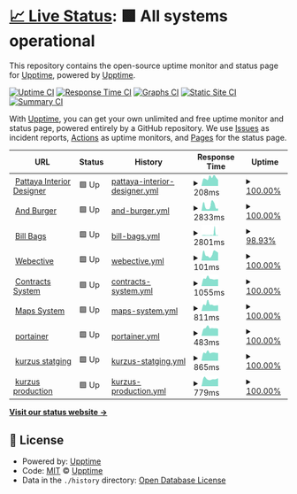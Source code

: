 # [📈 Live Status](https://demo.upptime.js.org): <!--live status--> **🟩 All systems operational**

This repository contains the open-source uptime monitor and status page for [Upptime](https://upptime.js.org), powered by [Upptime](https://github.com/upptime/upptime).

[![Uptime CI](https://github.com/gnossis93/UPTIME-WEBECTIVE/workflows/Uptime%20CI/badge.svg)](https://github.com/gnossis93/UPTIME-WEBECTIVE/actions?query=workflow%3A%22Uptime+CI%22)
[![Response Time CI](https://github.com/gnossis93/UPTIME-WEBECTIVE/workflows/Response%20Time%20CI/badge.svg)](https://github.com/gnossis93/UPTIME-WEBECTIVE/actions?query=workflow%3A%22Response+Time+CI%22)
[![Graphs CI](https://github.com/gnossis93/UPTIME-WEBECTIVE/workflows/Graphs%20CI/badge.svg)](https://github.com/gnossis93/UPTIME-WEBECTIVE/actions?query=workflow%3A%22Graphs+CI%22)
[![Static Site CI](https://github.com/gnossis93/UPTIME-WEBECTIVE/workflows/Static%20Site%20CI/badge.svg)](https://github.com/gnossis93/UPTIME-WEBECTIVE/actions?query=workflow%3A%22Static+Site+CI%22)
[![Summary CI](https://github.com/gnossis93/UPTIME-WEBECTIVE/workflows/Summary%20CI/badge.svg)](https://github.com/gnossis93/UPTIME-WEBECTIVE/actions?query=workflow%3A%22Summary+CI%22)

With [Upptime](https://upptime.js.org), you can get your own unlimited and free uptime monitor and status page, powered entirely by a GitHub repository. We use [Issues](https://github.com/upptime/upptime/issues) as incident reports, [Actions](https://github.com/gnossis93/UPTIME-WEBECTIVE/actions) as uptime monitors, and [Pages](https://demo.upptime.js.org) for the status page.

<!--start: status pages-->
<!-- This summary is generated by Upptime (https://github.com/upptime/upptime) -->
<!-- Do not edit this manually, your changes will be overwritten -->
<!-- prettier-ignore -->
| URL | Status | History | Response Time | Uptime |
| --- | ------ | ------- | ------------- | ------ |
| <img alt="" src="https://icons.duckduckgo.com/ip3/www.pattayainteriordesigner.com.ico" height="13"> [Pattaya Interior Designer](https://www.pattayainteriordesigner.com/) | 🟩 Up | [pattaya-interior-designer.yml](https://github.com/gnosis93/UPTIME-WEBECTIVE/commits/HEAD/history/pattaya-interior-designer.yml) | <details><summary><img alt="Response time graph" src="./graphs/pattaya-interior-designer/response-time-week.png" height="20"> 208ms</summary><br><a href="https://gnosis93.github.io/UPTIME-WEBECTIVE/history/pattaya-interior-designer"><img alt="Response time 224" src="https://img.shields.io/endpoint?url=https%3A%2F%2Fraw.githubusercontent.com%2Fgnosis93%2FUPTIME-WEBECTIVE%2FHEAD%2Fapi%2Fpattaya-interior-designer%2Fresponse-time.json"></a><br><a href="https://gnosis93.github.io/UPTIME-WEBECTIVE/history/pattaya-interior-designer"><img alt="24-hour response time 151" src="https://img.shields.io/endpoint?url=https%3A%2F%2Fraw.githubusercontent.com%2Fgnosis93%2FUPTIME-WEBECTIVE%2FHEAD%2Fapi%2Fpattaya-interior-designer%2Fresponse-time-day.json"></a><br><a href="https://gnosis93.github.io/UPTIME-WEBECTIVE/history/pattaya-interior-designer"><img alt="7-day response time 208" src="https://img.shields.io/endpoint?url=https%3A%2F%2Fraw.githubusercontent.com%2Fgnosis93%2FUPTIME-WEBECTIVE%2FHEAD%2Fapi%2Fpattaya-interior-designer%2Fresponse-time-week.json"></a><br><a href="https://gnosis93.github.io/UPTIME-WEBECTIVE/history/pattaya-interior-designer"><img alt="30-day response time 224" src="https://img.shields.io/endpoint?url=https%3A%2F%2Fraw.githubusercontent.com%2Fgnosis93%2FUPTIME-WEBECTIVE%2FHEAD%2Fapi%2Fpattaya-interior-designer%2Fresponse-time-month.json"></a><br><a href="https://gnosis93.github.io/UPTIME-WEBECTIVE/history/pattaya-interior-designer"><img alt="1-year response time 224" src="https://img.shields.io/endpoint?url=https%3A%2F%2Fraw.githubusercontent.com%2Fgnosis93%2FUPTIME-WEBECTIVE%2FHEAD%2Fapi%2Fpattaya-interior-designer%2Fresponse-time-year.json"></a></details> | <details><summary><a href="https://gnosis93.github.io/UPTIME-WEBECTIVE/history/pattaya-interior-designer">100.00%</a></summary><a href="https://gnosis93.github.io/UPTIME-WEBECTIVE/history/pattaya-interior-designer"><img alt="All-time uptime 100.00%" src="https://img.shields.io/endpoint?url=https%3A%2F%2Fraw.githubusercontent.com%2Fgnosis93%2FUPTIME-WEBECTIVE%2FHEAD%2Fapi%2Fpattaya-interior-designer%2Fuptime.json"></a><br><a href="https://gnosis93.github.io/UPTIME-WEBECTIVE/history/pattaya-interior-designer"><img alt="24-hour uptime 100.00%" src="https://img.shields.io/endpoint?url=https%3A%2F%2Fraw.githubusercontent.com%2Fgnosis93%2FUPTIME-WEBECTIVE%2FHEAD%2Fapi%2Fpattaya-interior-designer%2Fuptime-day.json"></a><br><a href="https://gnosis93.github.io/UPTIME-WEBECTIVE/history/pattaya-interior-designer"><img alt="7-day uptime 100.00%" src="https://img.shields.io/endpoint?url=https%3A%2F%2Fraw.githubusercontent.com%2Fgnosis93%2FUPTIME-WEBECTIVE%2FHEAD%2Fapi%2Fpattaya-interior-designer%2Fuptime-week.json"></a><br><a href="https://gnosis93.github.io/UPTIME-WEBECTIVE/history/pattaya-interior-designer"><img alt="30-day uptime 100.00%" src="https://img.shields.io/endpoint?url=https%3A%2F%2Fraw.githubusercontent.com%2Fgnosis93%2FUPTIME-WEBECTIVE%2FHEAD%2Fapi%2Fpattaya-interior-designer%2Fuptime-month.json"></a><br><a href="https://gnosis93.github.io/UPTIME-WEBECTIVE/history/pattaya-interior-designer"><img alt="1-year uptime 100.00%" src="https://img.shields.io/endpoint?url=https%3A%2F%2Fraw.githubusercontent.com%2Fgnosis93%2FUPTIME-WEBECTIVE%2FHEAD%2Fapi%2Fpattaya-interior-designer%2Fuptime-year.json"></a></details>
| <img alt="" src="https://icons.duckduckgo.com/ip3/andburger.in.th.ico" height="13"> [And Burger](https://andburger.in.th/) | 🟩 Up | [and-burger.yml](https://github.com/gnosis93/UPTIME-WEBECTIVE/commits/HEAD/history/and-burger.yml) | <details><summary><img alt="Response time graph" src="./graphs/and-burger/response-time-week.png" height="20"> 2833ms</summary><br><a href="https://gnosis93.github.io/UPTIME-WEBECTIVE/history/and-burger"><img alt="Response time 1536" src="https://img.shields.io/endpoint?url=https%3A%2F%2Fraw.githubusercontent.com%2Fgnosis93%2FUPTIME-WEBECTIVE%2FHEAD%2Fapi%2Fand-burger%2Fresponse-time.json"></a><br><a href="https://gnosis93.github.io/UPTIME-WEBECTIVE/history/and-burger"><img alt="24-hour response time 1642" src="https://img.shields.io/endpoint?url=https%3A%2F%2Fraw.githubusercontent.com%2Fgnosis93%2FUPTIME-WEBECTIVE%2FHEAD%2Fapi%2Fand-burger%2Fresponse-time-day.json"></a><br><a href="https://gnosis93.github.io/UPTIME-WEBECTIVE/history/and-burger"><img alt="7-day response time 2833" src="https://img.shields.io/endpoint?url=https%3A%2F%2Fraw.githubusercontent.com%2Fgnosis93%2FUPTIME-WEBECTIVE%2FHEAD%2Fapi%2Fand-burger%2Fresponse-time-week.json"></a><br><a href="https://gnosis93.github.io/UPTIME-WEBECTIVE/history/and-burger"><img alt="30-day response time 1978" src="https://img.shields.io/endpoint?url=https%3A%2F%2Fraw.githubusercontent.com%2Fgnosis93%2FUPTIME-WEBECTIVE%2FHEAD%2Fapi%2Fand-burger%2Fresponse-time-month.json"></a><br><a href="https://gnosis93.github.io/UPTIME-WEBECTIVE/history/and-burger"><img alt="1-year response time 1466" src="https://img.shields.io/endpoint?url=https%3A%2F%2Fraw.githubusercontent.com%2Fgnosis93%2FUPTIME-WEBECTIVE%2FHEAD%2Fapi%2Fand-burger%2Fresponse-time-year.json"></a></details> | <details><summary><a href="https://gnosis93.github.io/UPTIME-WEBECTIVE/history/and-burger">100.00%</a></summary><a href="https://gnosis93.github.io/UPTIME-WEBECTIVE/history/and-burger"><img alt="All-time uptime 89.33%" src="https://img.shields.io/endpoint?url=https%3A%2F%2Fraw.githubusercontent.com%2Fgnosis93%2FUPTIME-WEBECTIVE%2FHEAD%2Fapi%2Fand-burger%2Fuptime.json"></a><br><a href="https://gnosis93.github.io/UPTIME-WEBECTIVE/history/and-burger"><img alt="24-hour uptime 100.00%" src="https://img.shields.io/endpoint?url=https%3A%2F%2Fraw.githubusercontent.com%2Fgnosis93%2FUPTIME-WEBECTIVE%2FHEAD%2Fapi%2Fand-burger%2Fuptime-day.json"></a><br><a href="https://gnosis93.github.io/UPTIME-WEBECTIVE/history/and-burger"><img alt="7-day uptime 100.00%" src="https://img.shields.io/endpoint?url=https%3A%2F%2Fraw.githubusercontent.com%2Fgnosis93%2FUPTIME-WEBECTIVE%2FHEAD%2Fapi%2Fand-burger%2Fuptime-week.json"></a><br><a href="https://gnosis93.github.io/UPTIME-WEBECTIVE/history/and-burger"><img alt="30-day uptime 100.00%" src="https://img.shields.io/endpoint?url=https%3A%2F%2Fraw.githubusercontent.com%2Fgnosis93%2FUPTIME-WEBECTIVE%2FHEAD%2Fapi%2Fand-burger%2Fuptime-month.json"></a><br><a href="https://gnosis93.github.io/UPTIME-WEBECTIVE/history/and-burger"><img alt="1-year uptime 70.69%" src="https://img.shields.io/endpoint?url=https%3A%2F%2Fraw.githubusercontent.com%2Fgnosis93%2FUPTIME-WEBECTIVE%2FHEAD%2Fapi%2Fand-burger%2Fuptime-year.json"></a></details>
| <img alt="" src="https://icons.duckduckgo.com/ip3/bills-bags.com.ico" height="13"> [Bill Bags](https://bills-bags.com/) | 🟩 Up | [bill-bags.yml](https://github.com/gnosis93/UPTIME-WEBECTIVE/commits/HEAD/history/bill-bags.yml) | <details><summary><img alt="Response time graph" src="./graphs/bill-bags/response-time-week.png" height="20"> 2801ms</summary><br><a href="https://gnosis93.github.io/UPTIME-WEBECTIVE/history/bill-bags"><img alt="Response time 1244" src="https://img.shields.io/endpoint?url=https%3A%2F%2Fraw.githubusercontent.com%2Fgnosis93%2FUPTIME-WEBECTIVE%2FHEAD%2Fapi%2Fbill-bags%2Fresponse-time.json"></a><br><a href="https://gnosis93.github.io/UPTIME-WEBECTIVE/history/bill-bags"><img alt="24-hour response time 899" src="https://img.shields.io/endpoint?url=https%3A%2F%2Fraw.githubusercontent.com%2Fgnosis93%2FUPTIME-WEBECTIVE%2FHEAD%2Fapi%2Fbill-bags%2Fresponse-time-day.json"></a><br><a href="https://gnosis93.github.io/UPTIME-WEBECTIVE/history/bill-bags"><img alt="7-day response time 2801" src="https://img.shields.io/endpoint?url=https%3A%2F%2Fraw.githubusercontent.com%2Fgnosis93%2FUPTIME-WEBECTIVE%2FHEAD%2Fapi%2Fbill-bags%2Fresponse-time-week.json"></a><br><a href="https://gnosis93.github.io/UPTIME-WEBECTIVE/history/bill-bags"><img alt="30-day response time 1581" src="https://img.shields.io/endpoint?url=https%3A%2F%2Fraw.githubusercontent.com%2Fgnosis93%2FUPTIME-WEBECTIVE%2FHEAD%2Fapi%2Fbill-bags%2Fresponse-time-month.json"></a><br><a href="https://gnosis93.github.io/UPTIME-WEBECTIVE/history/bill-bags"><img alt="1-year response time 1273" src="https://img.shields.io/endpoint?url=https%3A%2F%2Fraw.githubusercontent.com%2Fgnosis93%2FUPTIME-WEBECTIVE%2FHEAD%2Fapi%2Fbill-bags%2Fresponse-time-year.json"></a></details> | <details><summary><a href="https://gnosis93.github.io/UPTIME-WEBECTIVE/history/bill-bags">98.93%</a></summary><a href="https://gnosis93.github.io/UPTIME-WEBECTIVE/history/bill-bags"><img alt="All-time uptime 99.84%" src="https://img.shields.io/endpoint?url=https%3A%2F%2Fraw.githubusercontent.com%2Fgnosis93%2FUPTIME-WEBECTIVE%2FHEAD%2Fapi%2Fbill-bags%2Fuptime.json"></a><br><a href="https://gnosis93.github.io/UPTIME-WEBECTIVE/history/bill-bags"><img alt="24-hour uptime 100.00%" src="https://img.shields.io/endpoint?url=https%3A%2F%2Fraw.githubusercontent.com%2Fgnosis93%2FUPTIME-WEBECTIVE%2FHEAD%2Fapi%2Fbill-bags%2Fuptime-day.json"></a><br><a href="https://gnosis93.github.io/UPTIME-WEBECTIVE/history/bill-bags"><img alt="7-day uptime 98.93%" src="https://img.shields.io/endpoint?url=https%3A%2F%2Fraw.githubusercontent.com%2Fgnosis93%2FUPTIME-WEBECTIVE%2FHEAD%2Fapi%2Fbill-bags%2Fuptime-week.json"></a><br><a href="https://gnosis93.github.io/UPTIME-WEBECTIVE/history/bill-bags"><img alt="30-day uptime 99.75%" src="https://img.shields.io/endpoint?url=https%3A%2F%2Fraw.githubusercontent.com%2Fgnosis93%2FUPTIME-WEBECTIVE%2FHEAD%2Fapi%2Fbill-bags%2Fuptime-month.json"></a><br><a href="https://gnosis93.github.io/UPTIME-WEBECTIVE/history/bill-bags"><img alt="1-year uptime 99.85%" src="https://img.shields.io/endpoint?url=https%3A%2F%2Fraw.githubusercontent.com%2Fgnosis93%2FUPTIME-WEBECTIVE%2FHEAD%2Fapi%2Fbill-bags%2Fuptime-year.json"></a></details>
| <img alt="" src="https://icons.duckduckgo.com/ip3/webective.com.ico" height="13"> [Webective](https://webective.com/) | 🟩 Up | [webective.yml](https://github.com/gnosis93/UPTIME-WEBECTIVE/commits/HEAD/history/webective.yml) | <details><summary><img alt="Response time graph" src="./graphs/webective/response-time-week.png" height="20"> 101ms</summary><br><a href="https://gnosis93.github.io/UPTIME-WEBECTIVE/history/webective"><img alt="Response time 204" src="https://img.shields.io/endpoint?url=https%3A%2F%2Fraw.githubusercontent.com%2Fgnosis93%2FUPTIME-WEBECTIVE%2FHEAD%2Fapi%2Fwebective%2Fresponse-time.json"></a><br><a href="https://gnosis93.github.io/UPTIME-WEBECTIVE/history/webective"><img alt="24-hour response time 101" src="https://img.shields.io/endpoint?url=https%3A%2F%2Fraw.githubusercontent.com%2Fgnosis93%2FUPTIME-WEBECTIVE%2FHEAD%2Fapi%2Fwebective%2Fresponse-time-day.json"></a><br><a href="https://gnosis93.github.io/UPTIME-WEBECTIVE/history/webective"><img alt="7-day response time 101" src="https://img.shields.io/endpoint?url=https%3A%2F%2Fraw.githubusercontent.com%2Fgnosis93%2FUPTIME-WEBECTIVE%2FHEAD%2Fapi%2Fwebective%2Fresponse-time-week.json"></a><br><a href="https://gnosis93.github.io/UPTIME-WEBECTIVE/history/webective"><img alt="30-day response time 141" src="https://img.shields.io/endpoint?url=https%3A%2F%2Fraw.githubusercontent.com%2Fgnosis93%2FUPTIME-WEBECTIVE%2FHEAD%2Fapi%2Fwebective%2Fresponse-time-month.json"></a><br><a href="https://gnosis93.github.io/UPTIME-WEBECTIVE/history/webective"><img alt="1-year response time 202" src="https://img.shields.io/endpoint?url=https%3A%2F%2Fraw.githubusercontent.com%2Fgnosis93%2FUPTIME-WEBECTIVE%2FHEAD%2Fapi%2Fwebective%2Fresponse-time-year.json"></a></details> | <details><summary><a href="https://gnosis93.github.io/UPTIME-WEBECTIVE/history/webective">100.00%</a></summary><a href="https://gnosis93.github.io/UPTIME-WEBECTIVE/history/webective"><img alt="All-time uptime 99.99%" src="https://img.shields.io/endpoint?url=https%3A%2F%2Fraw.githubusercontent.com%2Fgnosis93%2FUPTIME-WEBECTIVE%2FHEAD%2Fapi%2Fwebective%2Fuptime.json"></a><br><a href="https://gnosis93.github.io/UPTIME-WEBECTIVE/history/webective"><img alt="24-hour uptime 100.00%" src="https://img.shields.io/endpoint?url=https%3A%2F%2Fraw.githubusercontent.com%2Fgnosis93%2FUPTIME-WEBECTIVE%2FHEAD%2Fapi%2Fwebective%2Fuptime-day.json"></a><br><a href="https://gnosis93.github.io/UPTIME-WEBECTIVE/history/webective"><img alt="7-day uptime 100.00%" src="https://img.shields.io/endpoint?url=https%3A%2F%2Fraw.githubusercontent.com%2Fgnosis93%2FUPTIME-WEBECTIVE%2FHEAD%2Fapi%2Fwebective%2Fuptime-week.json"></a><br><a href="https://gnosis93.github.io/UPTIME-WEBECTIVE/history/webective"><img alt="30-day uptime 100.00%" src="https://img.shields.io/endpoint?url=https%3A%2F%2Fraw.githubusercontent.com%2Fgnosis93%2FUPTIME-WEBECTIVE%2FHEAD%2Fapi%2Fwebective%2Fuptime-month.json"></a><br><a href="https://gnosis93.github.io/UPTIME-WEBECTIVE/history/webective"><img alt="1-year uptime 100.00%" src="https://img.shields.io/endpoint?url=https%3A%2F%2Fraw.githubusercontent.com%2Fgnosis93%2FUPTIME-WEBECTIVE%2FHEAD%2Fapi%2Fwebective%2Fuptime-year.json"></a></details>
| <img alt="" src="https://icons.duckduckgo.com/ip3/contracts.pattayainteriordesigner.com.ico" height="13"> [Contracts System](https://contracts.pattayainteriordesigner.com/) | 🟩 Up | [contracts-system.yml](https://github.com/gnosis93/UPTIME-WEBECTIVE/commits/HEAD/history/contracts-system.yml) | <details><summary><img alt="Response time graph" src="./graphs/contracts-system/response-time-week.png" height="20"> 1055ms</summary><br><a href="https://gnosis93.github.io/UPTIME-WEBECTIVE/history/contracts-system"><img alt="Response time 1011" src="https://img.shields.io/endpoint?url=https%3A%2F%2Fraw.githubusercontent.com%2Fgnosis93%2FUPTIME-WEBECTIVE%2FHEAD%2Fapi%2Fcontracts-system%2Fresponse-time.json"></a><br><a href="https://gnosis93.github.io/UPTIME-WEBECTIVE/history/contracts-system"><img alt="24-hour response time 1044" src="https://img.shields.io/endpoint?url=https%3A%2F%2Fraw.githubusercontent.com%2Fgnosis93%2FUPTIME-WEBECTIVE%2FHEAD%2Fapi%2Fcontracts-system%2Fresponse-time-day.json"></a><br><a href="https://gnosis93.github.io/UPTIME-WEBECTIVE/history/contracts-system"><img alt="7-day response time 1055" src="https://img.shields.io/endpoint?url=https%3A%2F%2Fraw.githubusercontent.com%2Fgnosis93%2FUPTIME-WEBECTIVE%2FHEAD%2Fapi%2Fcontracts-system%2Fresponse-time-week.json"></a><br><a href="https://gnosis93.github.io/UPTIME-WEBECTIVE/history/contracts-system"><img alt="30-day response time 1011" src="https://img.shields.io/endpoint?url=https%3A%2F%2Fraw.githubusercontent.com%2Fgnosis93%2FUPTIME-WEBECTIVE%2FHEAD%2Fapi%2Fcontracts-system%2Fresponse-time-month.json"></a><br><a href="https://gnosis93.github.io/UPTIME-WEBECTIVE/history/contracts-system"><img alt="1-year response time 1011" src="https://img.shields.io/endpoint?url=https%3A%2F%2Fraw.githubusercontent.com%2Fgnosis93%2FUPTIME-WEBECTIVE%2FHEAD%2Fapi%2Fcontracts-system%2Fresponse-time-year.json"></a></details> | <details><summary><a href="https://gnosis93.github.io/UPTIME-WEBECTIVE/history/contracts-system">100.00%</a></summary><a href="https://gnosis93.github.io/UPTIME-WEBECTIVE/history/contracts-system"><img alt="All-time uptime 100.00%" src="https://img.shields.io/endpoint?url=https%3A%2F%2Fraw.githubusercontent.com%2Fgnosis93%2FUPTIME-WEBECTIVE%2FHEAD%2Fapi%2Fcontracts-system%2Fuptime.json"></a><br><a href="https://gnosis93.github.io/UPTIME-WEBECTIVE/history/contracts-system"><img alt="24-hour uptime 100.00%" src="https://img.shields.io/endpoint?url=https%3A%2F%2Fraw.githubusercontent.com%2Fgnosis93%2FUPTIME-WEBECTIVE%2FHEAD%2Fapi%2Fcontracts-system%2Fuptime-day.json"></a><br><a href="https://gnosis93.github.io/UPTIME-WEBECTIVE/history/contracts-system"><img alt="7-day uptime 100.00%" src="https://img.shields.io/endpoint?url=https%3A%2F%2Fraw.githubusercontent.com%2Fgnosis93%2FUPTIME-WEBECTIVE%2FHEAD%2Fapi%2Fcontracts-system%2Fuptime-week.json"></a><br><a href="https://gnosis93.github.io/UPTIME-WEBECTIVE/history/contracts-system"><img alt="30-day uptime 100.00%" src="https://img.shields.io/endpoint?url=https%3A%2F%2Fraw.githubusercontent.com%2Fgnosis93%2FUPTIME-WEBECTIVE%2FHEAD%2Fapi%2Fcontracts-system%2Fuptime-month.json"></a><br><a href="https://gnosis93.github.io/UPTIME-WEBECTIVE/history/contracts-system"><img alt="1-year uptime 100.00%" src="https://img.shields.io/endpoint?url=https%3A%2F%2Fraw.githubusercontent.com%2Fgnosis93%2FUPTIME-WEBECTIVE%2FHEAD%2Fapi%2Fcontracts-system%2Fuptime-year.json"></a></details>
| <img alt="" src="https://icons.duckduckgo.com/ip3/maps.pattayainteriordesigner.com.ico" height="13"> [Maps System](https://maps.pattayainteriordesigner.com/login/) | 🟩 Up | [maps-system.yml](https://github.com/gnosis93/UPTIME-WEBECTIVE/commits/HEAD/history/maps-system.yml) | <details><summary><img alt="Response time graph" src="./graphs/maps-system/response-time-week.png" height="20"> 811ms</summary><br><a href="https://gnosis93.github.io/UPTIME-WEBECTIVE/history/maps-system"><img alt="Response time 762" src="https://img.shields.io/endpoint?url=https%3A%2F%2Fraw.githubusercontent.com%2Fgnosis93%2FUPTIME-WEBECTIVE%2FHEAD%2Fapi%2Fmaps-system%2Fresponse-time.json"></a><br><a href="https://gnosis93.github.io/UPTIME-WEBECTIVE/history/maps-system"><img alt="24-hour response time 772" src="https://img.shields.io/endpoint?url=https%3A%2F%2Fraw.githubusercontent.com%2Fgnosis93%2FUPTIME-WEBECTIVE%2FHEAD%2Fapi%2Fmaps-system%2Fresponse-time-day.json"></a><br><a href="https://gnosis93.github.io/UPTIME-WEBECTIVE/history/maps-system"><img alt="7-day response time 811" src="https://img.shields.io/endpoint?url=https%3A%2F%2Fraw.githubusercontent.com%2Fgnosis93%2FUPTIME-WEBECTIVE%2FHEAD%2Fapi%2Fmaps-system%2Fresponse-time-week.json"></a><br><a href="https://gnosis93.github.io/UPTIME-WEBECTIVE/history/maps-system"><img alt="30-day response time 762" src="https://img.shields.io/endpoint?url=https%3A%2F%2Fraw.githubusercontent.com%2Fgnosis93%2FUPTIME-WEBECTIVE%2FHEAD%2Fapi%2Fmaps-system%2Fresponse-time-month.json"></a><br><a href="https://gnosis93.github.io/UPTIME-WEBECTIVE/history/maps-system"><img alt="1-year response time 762" src="https://img.shields.io/endpoint?url=https%3A%2F%2Fraw.githubusercontent.com%2Fgnosis93%2FUPTIME-WEBECTIVE%2FHEAD%2Fapi%2Fmaps-system%2Fresponse-time-year.json"></a></details> | <details><summary><a href="https://gnosis93.github.io/UPTIME-WEBECTIVE/history/maps-system">100.00%</a></summary><a href="https://gnosis93.github.io/UPTIME-WEBECTIVE/history/maps-system"><img alt="All-time uptime 100.00%" src="https://img.shields.io/endpoint?url=https%3A%2F%2Fraw.githubusercontent.com%2Fgnosis93%2FUPTIME-WEBECTIVE%2FHEAD%2Fapi%2Fmaps-system%2Fuptime.json"></a><br><a href="https://gnosis93.github.io/UPTIME-WEBECTIVE/history/maps-system"><img alt="24-hour uptime 100.00%" src="https://img.shields.io/endpoint?url=https%3A%2F%2Fraw.githubusercontent.com%2Fgnosis93%2FUPTIME-WEBECTIVE%2FHEAD%2Fapi%2Fmaps-system%2Fuptime-day.json"></a><br><a href="https://gnosis93.github.io/UPTIME-WEBECTIVE/history/maps-system"><img alt="7-day uptime 100.00%" src="https://img.shields.io/endpoint?url=https%3A%2F%2Fraw.githubusercontent.com%2Fgnosis93%2FUPTIME-WEBECTIVE%2FHEAD%2Fapi%2Fmaps-system%2Fuptime-week.json"></a><br><a href="https://gnosis93.github.io/UPTIME-WEBECTIVE/history/maps-system"><img alt="30-day uptime 100.00%" src="https://img.shields.io/endpoint?url=https%3A%2F%2Fraw.githubusercontent.com%2Fgnosis93%2FUPTIME-WEBECTIVE%2FHEAD%2Fapi%2Fmaps-system%2Fuptime-month.json"></a><br><a href="https://gnosis93.github.io/UPTIME-WEBECTIVE/history/maps-system"><img alt="1-year uptime 100.00%" src="https://img.shields.io/endpoint?url=https%3A%2F%2Fraw.githubusercontent.com%2Fgnosis93%2FUPTIME-WEBECTIVE%2FHEAD%2Fapi%2Fmaps-system%2Fuptime-year.json"></a></details>
| <img alt="" src="https://icons.duckduckgo.com/ip3/portainer.webective.com.ico" height="13"> [portainer](https://portainer.webective.com/) | 🟩 Up | [portainer.yml](https://github.com/gnosis93/UPTIME-WEBECTIVE/commits/HEAD/history/portainer.yml) | <details><summary><img alt="Response time graph" src="./graphs/portainer/response-time-week.png" height="20"> 483ms</summary><br><a href="https://gnosis93.github.io/UPTIME-WEBECTIVE/history/portainer"><img alt="Response time 485" src="https://img.shields.io/endpoint?url=https%3A%2F%2Fraw.githubusercontent.com%2Fgnosis93%2FUPTIME-WEBECTIVE%2FHEAD%2Fapi%2Fportainer%2Fresponse-time.json"></a><br><a href="https://gnosis93.github.io/UPTIME-WEBECTIVE/history/portainer"><img alt="24-hour response time 416" src="https://img.shields.io/endpoint?url=https%3A%2F%2Fraw.githubusercontent.com%2Fgnosis93%2FUPTIME-WEBECTIVE%2FHEAD%2Fapi%2Fportainer%2Fresponse-time-day.json"></a><br><a href="https://gnosis93.github.io/UPTIME-WEBECTIVE/history/portainer"><img alt="7-day response time 483" src="https://img.shields.io/endpoint?url=https%3A%2F%2Fraw.githubusercontent.com%2Fgnosis93%2FUPTIME-WEBECTIVE%2FHEAD%2Fapi%2Fportainer%2Fresponse-time-week.json"></a><br><a href="https://gnosis93.github.io/UPTIME-WEBECTIVE/history/portainer"><img alt="30-day response time 485" src="https://img.shields.io/endpoint?url=https%3A%2F%2Fraw.githubusercontent.com%2Fgnosis93%2FUPTIME-WEBECTIVE%2FHEAD%2Fapi%2Fportainer%2Fresponse-time-month.json"></a><br><a href="https://gnosis93.github.io/UPTIME-WEBECTIVE/history/portainer"><img alt="1-year response time 485" src="https://img.shields.io/endpoint?url=https%3A%2F%2Fraw.githubusercontent.com%2Fgnosis93%2FUPTIME-WEBECTIVE%2FHEAD%2Fapi%2Fportainer%2Fresponse-time-year.json"></a></details> | <details><summary><a href="https://gnosis93.github.io/UPTIME-WEBECTIVE/history/portainer">100.00%</a></summary><a href="https://gnosis93.github.io/UPTIME-WEBECTIVE/history/portainer"><img alt="All-time uptime 100.00%" src="https://img.shields.io/endpoint?url=https%3A%2F%2Fraw.githubusercontent.com%2Fgnosis93%2FUPTIME-WEBECTIVE%2FHEAD%2Fapi%2Fportainer%2Fuptime.json"></a><br><a href="https://gnosis93.github.io/UPTIME-WEBECTIVE/history/portainer"><img alt="24-hour uptime 100.00%" src="https://img.shields.io/endpoint?url=https%3A%2F%2Fraw.githubusercontent.com%2Fgnosis93%2FUPTIME-WEBECTIVE%2FHEAD%2Fapi%2Fportainer%2Fuptime-day.json"></a><br><a href="https://gnosis93.github.io/UPTIME-WEBECTIVE/history/portainer"><img alt="7-day uptime 100.00%" src="https://img.shields.io/endpoint?url=https%3A%2F%2Fraw.githubusercontent.com%2Fgnosis93%2FUPTIME-WEBECTIVE%2FHEAD%2Fapi%2Fportainer%2Fuptime-week.json"></a><br><a href="https://gnosis93.github.io/UPTIME-WEBECTIVE/history/portainer"><img alt="30-day uptime 100.00%" src="https://img.shields.io/endpoint?url=https%3A%2F%2Fraw.githubusercontent.com%2Fgnosis93%2FUPTIME-WEBECTIVE%2FHEAD%2Fapi%2Fportainer%2Fuptime-month.json"></a><br><a href="https://gnosis93.github.io/UPTIME-WEBECTIVE/history/portainer"><img alt="1-year uptime 100.00%" src="https://img.shields.io/endpoint?url=https%3A%2F%2Fraw.githubusercontent.com%2Fgnosis93%2FUPTIME-WEBECTIVE%2FHEAD%2Fapi%2Fportainer%2Fuptime-year.json"></a></details>
| <img alt="" src="https://icons.duckduckgo.com/ip3/kurzus.webective.com.ico" height="13"> [kurzus statging](https://kurzus.webective.com/) | 🟩 Up | [kurzus-statging.yml](https://github.com/gnosis93/UPTIME-WEBECTIVE/commits/HEAD/history/kurzus-statging.yml) | <details><summary><img alt="Response time graph" src="./graphs/kurzus-statging/response-time-week.png" height="20"> 865ms</summary><br><a href="https://gnosis93.github.io/UPTIME-WEBECTIVE/history/kurzus-statging"><img alt="Response time 817" src="https://img.shields.io/endpoint?url=https%3A%2F%2Fraw.githubusercontent.com%2Fgnosis93%2FUPTIME-WEBECTIVE%2FHEAD%2Fapi%2Fkurzus-statging%2Fresponse-time.json"></a><br><a href="https://gnosis93.github.io/UPTIME-WEBECTIVE/history/kurzus-statging"><img alt="24-hour response time 798" src="https://img.shields.io/endpoint?url=https%3A%2F%2Fraw.githubusercontent.com%2Fgnosis93%2FUPTIME-WEBECTIVE%2FHEAD%2Fapi%2Fkurzus-statging%2Fresponse-time-day.json"></a><br><a href="https://gnosis93.github.io/UPTIME-WEBECTIVE/history/kurzus-statging"><img alt="7-day response time 865" src="https://img.shields.io/endpoint?url=https%3A%2F%2Fraw.githubusercontent.com%2Fgnosis93%2FUPTIME-WEBECTIVE%2FHEAD%2Fapi%2Fkurzus-statging%2Fresponse-time-week.json"></a><br><a href="https://gnosis93.github.io/UPTIME-WEBECTIVE/history/kurzus-statging"><img alt="30-day response time 817" src="https://img.shields.io/endpoint?url=https%3A%2F%2Fraw.githubusercontent.com%2Fgnosis93%2FUPTIME-WEBECTIVE%2FHEAD%2Fapi%2Fkurzus-statging%2Fresponse-time-month.json"></a><br><a href="https://gnosis93.github.io/UPTIME-WEBECTIVE/history/kurzus-statging"><img alt="1-year response time 817" src="https://img.shields.io/endpoint?url=https%3A%2F%2Fraw.githubusercontent.com%2Fgnosis93%2FUPTIME-WEBECTIVE%2FHEAD%2Fapi%2Fkurzus-statging%2Fresponse-time-year.json"></a></details> | <details><summary><a href="https://gnosis93.github.io/UPTIME-WEBECTIVE/history/kurzus-statging">100.00%</a></summary><a href="https://gnosis93.github.io/UPTIME-WEBECTIVE/history/kurzus-statging"><img alt="All-time uptime 99.90%" src="https://img.shields.io/endpoint?url=https%3A%2F%2Fraw.githubusercontent.com%2Fgnosis93%2FUPTIME-WEBECTIVE%2FHEAD%2Fapi%2Fkurzus-statging%2Fuptime.json"></a><br><a href="https://gnosis93.github.io/UPTIME-WEBECTIVE/history/kurzus-statging"><img alt="24-hour uptime 100.00%" src="https://img.shields.io/endpoint?url=https%3A%2F%2Fraw.githubusercontent.com%2Fgnosis93%2FUPTIME-WEBECTIVE%2FHEAD%2Fapi%2Fkurzus-statging%2Fuptime-day.json"></a><br><a href="https://gnosis93.github.io/UPTIME-WEBECTIVE/history/kurzus-statging"><img alt="7-day uptime 100.00%" src="https://img.shields.io/endpoint?url=https%3A%2F%2Fraw.githubusercontent.com%2Fgnosis93%2FUPTIME-WEBECTIVE%2FHEAD%2Fapi%2Fkurzus-statging%2Fuptime-week.json"></a><br><a href="https://gnosis93.github.io/UPTIME-WEBECTIVE/history/kurzus-statging"><img alt="30-day uptime 99.90%" src="https://img.shields.io/endpoint?url=https%3A%2F%2Fraw.githubusercontent.com%2Fgnosis93%2FUPTIME-WEBECTIVE%2FHEAD%2Fapi%2Fkurzus-statging%2Fuptime-month.json"></a><br><a href="https://gnosis93.github.io/UPTIME-WEBECTIVE/history/kurzus-statging"><img alt="1-year uptime 99.90%" src="https://img.shields.io/endpoint?url=https%3A%2F%2Fraw.githubusercontent.com%2Fgnosis93%2FUPTIME-WEBECTIVE%2FHEAD%2Fapi%2Fkurzus-statging%2Fuptime-year.json"></a></details>
| <img alt="" src="https://icons.duckduckgo.com/ip3/kurzus.intellident.hu.ico" height="13"> [kurzus production](https://kurzus.intellident.hu/) | 🟩 Up | [kurzus-production.yml](https://github.com/gnosis93/UPTIME-WEBECTIVE/commits/HEAD/history/kurzus-production.yml) | <details><summary><img alt="Response time graph" src="./graphs/kurzus-production/response-time-week.png" height="20"> 779ms</summary><br><a href="https://gnosis93.github.io/UPTIME-WEBECTIVE/history/kurzus-production"><img alt="Response time 779" src="https://img.shields.io/endpoint?url=https%3A%2F%2Fraw.githubusercontent.com%2Fgnosis93%2FUPTIME-WEBECTIVE%2FHEAD%2Fapi%2Fkurzus-production%2Fresponse-time.json"></a><br><a href="https://gnosis93.github.io/UPTIME-WEBECTIVE/history/kurzus-production"><img alt="24-hour response time 739" src="https://img.shields.io/endpoint?url=https%3A%2F%2Fraw.githubusercontent.com%2Fgnosis93%2FUPTIME-WEBECTIVE%2FHEAD%2Fapi%2Fkurzus-production%2Fresponse-time-day.json"></a><br><a href="https://gnosis93.github.io/UPTIME-WEBECTIVE/history/kurzus-production"><img alt="7-day response time 779" src="https://img.shields.io/endpoint?url=https%3A%2F%2Fraw.githubusercontent.com%2Fgnosis93%2FUPTIME-WEBECTIVE%2FHEAD%2Fapi%2Fkurzus-production%2Fresponse-time-week.json"></a><br><a href="https://gnosis93.github.io/UPTIME-WEBECTIVE/history/kurzus-production"><img alt="30-day response time 779" src="https://img.shields.io/endpoint?url=https%3A%2F%2Fraw.githubusercontent.com%2Fgnosis93%2FUPTIME-WEBECTIVE%2FHEAD%2Fapi%2Fkurzus-production%2Fresponse-time-month.json"></a><br><a href="https://gnosis93.github.io/UPTIME-WEBECTIVE/history/kurzus-production"><img alt="1-year response time 779" src="https://img.shields.io/endpoint?url=https%3A%2F%2Fraw.githubusercontent.com%2Fgnosis93%2FUPTIME-WEBECTIVE%2FHEAD%2Fapi%2Fkurzus-production%2Fresponse-time-year.json"></a></details> | <details><summary><a href="https://gnosis93.github.io/UPTIME-WEBECTIVE/history/kurzus-production">100.00%</a></summary><a href="https://gnosis93.github.io/UPTIME-WEBECTIVE/history/kurzus-production"><img alt="All-time uptime 100.00%" src="https://img.shields.io/endpoint?url=https%3A%2F%2Fraw.githubusercontent.com%2Fgnosis93%2FUPTIME-WEBECTIVE%2FHEAD%2Fapi%2Fkurzus-production%2Fuptime.json"></a><br><a href="https://gnosis93.github.io/UPTIME-WEBECTIVE/history/kurzus-production"><img alt="24-hour uptime 100.00%" src="https://img.shields.io/endpoint?url=https%3A%2F%2Fraw.githubusercontent.com%2Fgnosis93%2FUPTIME-WEBECTIVE%2FHEAD%2Fapi%2Fkurzus-production%2Fuptime-day.json"></a><br><a href="https://gnosis93.github.io/UPTIME-WEBECTIVE/history/kurzus-production"><img alt="7-day uptime 100.00%" src="https://img.shields.io/endpoint?url=https%3A%2F%2Fraw.githubusercontent.com%2Fgnosis93%2FUPTIME-WEBECTIVE%2FHEAD%2Fapi%2Fkurzus-production%2Fuptime-week.json"></a><br><a href="https://gnosis93.github.io/UPTIME-WEBECTIVE/history/kurzus-production"><img alt="30-day uptime 100.00%" src="https://img.shields.io/endpoint?url=https%3A%2F%2Fraw.githubusercontent.com%2Fgnosis93%2FUPTIME-WEBECTIVE%2FHEAD%2Fapi%2Fkurzus-production%2Fuptime-month.json"></a><br><a href="https://gnosis93.github.io/UPTIME-WEBECTIVE/history/kurzus-production"><img alt="1-year uptime 100.00%" src="https://img.shields.io/endpoint?url=https%3A%2F%2Fraw.githubusercontent.com%2Fgnosis93%2FUPTIME-WEBECTIVE%2FHEAD%2Fapi%2Fkurzus-production%2Fuptime-year.json"></a></details>

<!--end: status pages-->

[**Visit our status website →**](https://demo.upptime.js.org)

## 📄 License

- Powered by: [Upptime](https://github.com/upptime/upptime)
- Code: [MIT](./LICENSE) © [Upptime](https://upptime.js.org)
- Data in the `./history` directory: [Open Database License](https://opendatacommons.org/licenses/odbl/1-0/)
